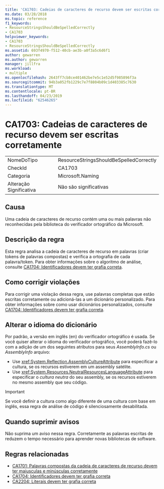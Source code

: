 ```yaml
---
title: 'CA1703: Cadeias de caracteres de recurso devem ser escritas corretamente'
ms.date: 03/28/2018
ms.topic: reference
f1_keywords:
- ResourceStringsShouldBeSpelledCorrectly
- CA1703
helpviewer_keywords:
- CA1703
- ResourceStringsShouldBeSpelledCorrectly
ms.assetid: 693f4970-f512-40cb-ae3b-a0f3a5c6d6f1
author: gewarren
ms.author: gewarren
manager: jillfra
ms.workload:
- multiple
ms.openlocfilehash: 2643ff7cb8ce401462be7e5c1e52d5f985896f3a
ms.sourcegitcommit: 94b3a052fb1229c7e7f8804b09c1d403385c7630
ms.translationtype: MT
ms.contentlocale: pt-BR
ms.lasthandoff: 04/23/2019
ms.locfileid: "62546265"
---
```

# <a name="ca1703-resource-strings-should-be-spelled-correctly"></a>CA1703: Cadeias de caracteres de recurso devem ser escritas corretamente

|||
|-|-|
|NomeDoTipo|ResourceStringsShouldBeSpelledCorrectly|
|CheckId|CA1703|
|Categoria|Microsoft.Naming|
|Alteração Significativa|Não são significativas|

## <a name="cause"></a>Causa

Uma cadeia de caracteres de recurso contém uma ou mais palavras não reconhecidas pela biblioteca do verificador ortográfico da Microsoft.

## <a name="rule-description"></a>Descrição da regra

Esta regra analisa a cadeia de caracteres de recurso em palavras (criar tokens de palavras compostas) e verifica a ortografia de cada palavra/token. Para obter informações sobre o algoritmo de análise, consulte [CA1704: Identificadores devem ter grafia correta](../code-quality/ca1704-identifiers-should-be-spelled-correctly.md).

## <a name="how-to-fix-violations"></a>Como corrigir violações

Para corrigir uma violação dessa regra, use palavras completas que estão escritas corretamente ou adicioná-las a um dicionário personalizado. Para obter informações sobre como usar dicionários personalizados, consulte [CA1704: Identificadores devem ter grafia correta](../code-quality/ca1704-identifiers-should-be-spelled-correctly.md).

## <a name="change-the-dictionary-language"></a>Alterar o idioma do dicionário

Por padrão, a versão em inglês (en) do verificador ortográfico é usada. Se você quiser alterar o idioma do verificador ortográfico, você poderá fazê-lo com a adição de um dos seguintes atributos para seus *AssemblyInfo.cs* ou *AssemblyInfo* arquivo:

- Use <xref:System.Reflection.AssemblyCultureAttribute> para especificar a cultura, se os recursos estiverem em um assembly satélite.
- Use <xref:System.Resources.NeutralResourcesLanguageAttribute> para especificar o *cultura neutra* do seu assembly, se os recursos estiverem no mesmo assembly que seu código.

> [!IMPORTANT]
> Se você definir a cultura como algo diferente de uma cultura com base em inglês, essa regra de análise de código é silenciosamente desabilitada.

## <a name="when-to-suppress-warnings"></a>Quando suprimir avisos

Não suprima um aviso nessa regra. Corretamente as palavras escritas de reduzem o tempo necessário para aprender novas bibliotecas de software.

## <a name="related-rules"></a>Regras relacionadas

- [CA1701: Palavras compostas da cadeia de caracteres de recurso devem ter maiusculas e minúsculas corretamente](../code-quality/ca1701-resource-string-compound-words-should-be-cased-correctly.md)
- [CA1704: Identificadores devem ter grafia correta](../code-quality/ca1704-identifiers-should-be-spelled-correctly.md)
- [CA2204: Literais devem ter grafia correta](../code-quality/ca2204-literals-should-be-spelled-correctly.md)